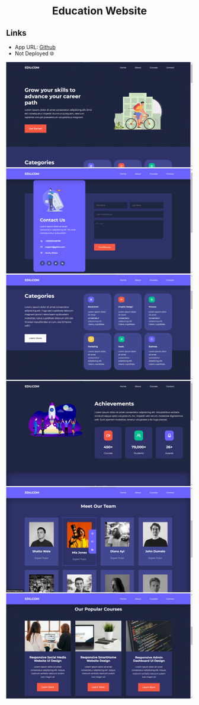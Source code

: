 <h1 align="center">Education Website</h1>

## Links
- App URL: [Github](https://github.com/ibrahimov13/education-website.git)
- Not Deployed 🌐

<img src="https://github.com/ibrahimov13/repository-assets/blob/ecd4f78b6a0c8687807797d2b66231b4033f86ca/assets/education%20home.png" alt="Education Website">
<br />
<img src="https://github.com/ibrahimov13/repository-assets/blob/ecd4f78b6a0c8687807797d2b66231b4033f86ca/assets/education%20contact.png" alt="Education Website">
<br />
<img src="https://github.com/ibrahimov13/repository-assets/blob/ecd4f78b6a0c8687807797d2b66231b4033f86ca/assets/education%20categories.png" alt="Education Website">
<br />
<img src="https://github.com/ibrahimov13/repository-assets/blob/ecd4f78b6a0c8687807797d2b66231b4033f86ca/assets/education%20achievements.png" alt="Education Website">
<br />
<img src="https://github.com/ibrahimov13/repository-assets/blob/ecd4f78b6a0c8687807797d2b66231b4033f86ca/assets/education%20meet%20our%20team.png" alt="Education Website">
<br />
<img src="https://github.com/ibrahimov13/repository-assets/blob/ecd4f78b6a0c8687807797d2b66231b4033f86ca/assets/education%20popular%20courses.png" alt="Education Website">
